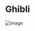 # Ghibli
![image](https://user-images.githubusercontent.com/62008219/187038994-87cecddd-9289-4a5c-b06b-e49d3f38da08.png)
